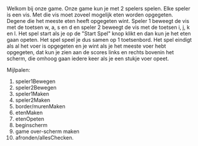 Welkom bij onze game. 
Onze game kun je met 2 spelers spelen. Elke speler is een vis. Met die vis moet zoveel mogelijk eten worden opgegeten. 
Degene die het meeste eten heeft opgegeten wint. Speler 1 beweegt de vis met de toetsen w, a, s en d en 
speler 2 beweegt de vis met de toetsen i, j, k en l. Het spel start als je op de "Start Spel" knop klikt en
dan kun je het eten gaan opeten. Het spel speel je dus samen op 1 toetsenbord. 
Het spel eindigt als al het voer is opgegeten en je wint als je het meeste voer hebt opgegeten, dat kun je zien 
aan de scores links en rechts bovenin het scherm, die omhoog gaan iedere keer als je een stukje voer opeet. 


Mijlpalen:
1. speler1Bewegen
2. speler2Bewegen
3. speler1Maken
4. speler2Maken
5. border/murenMaken
6. etenMaken
7. etenOpeten
8. beginscherm 
9. game over-scherm maken
10. afronden/allesChecken.

